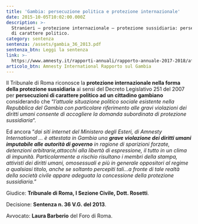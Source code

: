 ```yaml
---
title: 'Gambia: persecuzione politica e protezione internazionale'
date: 2015-10-05T10:02:00.000Z
description: >-
  Stranieri – protezione internazionale – protezione sussidiaria: persecuzione
  di carattere politico.
category: sentenza
sentenza: /assets/gambia_36_2013.pdf
sentenza_btn: Leggi la sentenza
link: >-
  https://www.amnesty.it/rapporti-annuali/rapporto-annuale-2017-2018/africa/gambia/
articolo_btn: Amnesty International Rapporto sul Gambia
---
```

Il Tribunale di Roma riconosce la **protezione internazionale nella forma della protezione sussidiaria** ai sensi del Decreto Legislativo 251 del 2007 per **persecuzioni di carattere politico ad un cittadino gambiano** considerando che “_l’attuale situazione politico sociale esistente nella Repubblica del Gambia con particolare riferimento alle gravi violazioni dei diritti umani consente di accogliere la domanda subordinata di protezione sussidiaria_“.

Ed ancora “_dai siti internet del Ministero degli Esteri, di Amnesty International … è attestata in Gambia una **grave violazione dei diritti umani imputabile alle autorità di governo** in ragione di sparizioni forzate, detenzioni arbitrarie,attacchi alla libertà di espressione, il tutto in un clima di impunità. Particolarmente a rischio risultano i membri della stampa, attivisti dei diritti umani, omosessuali e più in generale oppositori al regime a qualsiasi titolo, anche se soltanto percepiti tali…a fronte di tale realtà della società civile appare adeguata la concessione della protezione sussidiaria._”

Giudice: **Tribunale di Roma, I Sezione Civile, Dott. Rosetti**. 

Decisione: **Sentenza n. 36 V.G. del 2013**.

Avvocato: **Laura Barberio** del Foro di Roma.
